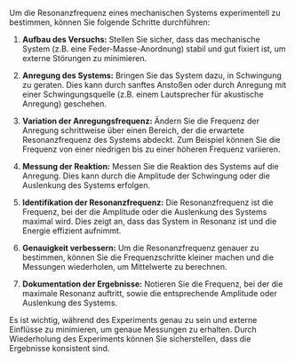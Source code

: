 Um die Resonanzfrequenz eines mechanischen Systems experimentell zu bestimmen, können Sie folgende Schritte durchführen:

1. **Aufbau des Versuchs:** Stellen Sie sicher, dass das mechanische System (z.B. eine Feder-Masse-Anordnung) stabil und gut fixiert ist, um externe Störungen zu minimieren.

2. **Anregung des Systems:** Bringen Sie das System dazu, in Schwingung zu geraten. Dies kann durch sanftes Anstoßen oder durch Anregung mit einer Schwingungsquelle (z.B. einem Lautsprecher für akustische Anregung) geschehen.

3. **Variation der Anregungsfrequenz:** Ändern Sie die Frequenz der Anregung schrittweise über einen Bereich, der die erwartete Resonanzfrequenz des Systems abdeckt. Zum Beispiel können Sie die Frequenz von einer niedrigen bis zu einer höheren Frequenz variieren.

4. **Messung der Reaktion:** Messen Sie die Reaktion des Systems auf die Anregung. Dies kann durch die Amplitude der Schwingung oder die Auslenkung des Systems erfolgen.

5. **Identifikation der Resonanzfrequenz:** Die Resonanzfrequenz ist die Frequenz, bei der die Amplitude oder die Auslenkung des Systems maximal wird. Dies zeigt an, dass das System in Resonanz ist und die Energie effizient aufnimmt.

6. **Genauigkeit verbessern:** Um die Resonanzfrequenz genauer zu bestimmen, können Sie die Frequenzschritte kleiner machen und die Messungen wiederholen, um Mittelwerte zu berechnen.

7. **Dokumentation der Ergebnisse:** Notieren Sie die Frequenz, bei der die maximale Resonanz auftritt, sowie die entsprechende Amplitude oder Auslenkung des Systems.

Es ist wichtig, während des Experiments genau zu sein und externe Einflüsse zu minimieren, um genaue Messungen zu erhalten. Durch Wiederholung des Experiments können Sie sicherstellen, dass die Ergebnisse konsistent sind.
